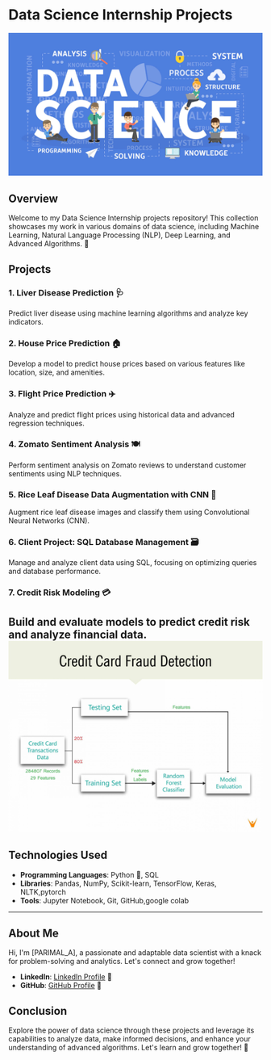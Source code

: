 # Data Science Internship Projects
![Project Image](https://github.com/ParimalA24-DS/DATA-SCIENCE-INTERNSHIP-PROJECT/blob/main/Images/what-is-data-science.jpg)
## Overview
Welcome to my Data Science Internship projects repository! This collection showcases my work in various domains of data science, including Machine Learning, Natural Language Processing (NLP), Deep Learning, and Advanced Algorithms. 🚀

## Projects
### 1. Liver Disease Prediction 🩺
Predict liver disease using machine learning algorithms and analyze key indicators.

### 2. House Price Prediction 🏠
Develop a model to predict house prices based on various features like location, size, and amenities.

### 3. Flight Price Prediction ✈️
Analyze and predict flight prices using historical data and advanced regression techniques.

### 4. Zomato Sentiment Analysis 🍽️
Perform sentiment analysis on Zomato reviews to understand customer sentiments using NLP techniques.

### 5. Rice Leaf Disease Data Augmentation with CNN 🌾
Augment rice leaf disease images and classify them using Convolutional Neural Networks (CNN).

### 6. Client Project: SQL Database Management 🗃️
Manage and analyze client data using SQL, focusing on optimizing queries and database performance.

### 7. Credit Risk Modeling 💳
Build and evaluate models to predict credit risk and analyze financial data.
![CreditCarddetection](https://github.com/ParimalA24-DS/DATA-SCIENCE-INTERNSHIP-PROJECT/blob/main/Images/Credit_card_fraud_detection_1.jpg)
---
## Technologies Used
- **Programming Languages**: Python 🐍, SQL
- **Libraries**: Pandas, NumPy, Scikit-learn, TensorFlow, Keras, NLTK,pytorch
- **Tools**: Jupyter Notebook, Git, GitHub,google colab
---
## About Me
Hi, I'm [PARIMAL_A], a passionate and adaptable data scientist with a knack for problem-solving and analytics. Let's connect and grow together!

- **LinkedIn**: [LinkedIn Profile](https://www.linkedin.com/in/parimalautade/) 💼
- **GitHub**: [GitHub Profile](https://github.com/ParimalA24-DS) 🐙

## Conclusion
Explore the power of data science through these projects and leverage its capabilities to analyze data, make informed decisions, and enhance your understanding of advanced algorithms. Let's learn and grow together! 🌟

